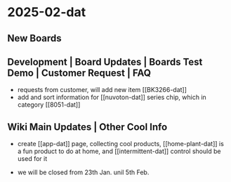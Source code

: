 
# 2025-02-dat


## New Boards



## Development | Board Updates | Boards Test Demo | Customer Request | FAQ

- requests from customer, will add new item [[BK3266-dat]]
- add and sort information for [[nuvoton-dat]] series chip, which in category [[8051-dat]]

## Wiki Main Updates | Other Cool Info

- create [[app-dat]] page, collecting cool products, [[home-plant-dat]] is a fun product to do at home, and [[intermittent-dat]] control should be used for it

- we will be closed from 23th Jan. unil 5th Feb. 
  

